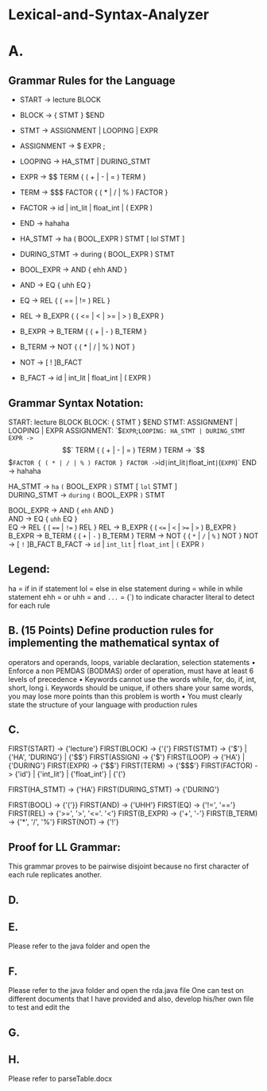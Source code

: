 # Lexical-and-Syntax-Analyzer

# A. 
## Grammar Rules for the Language
- START -> lecture BLOCK
- BLOCK -> { STMT } $END
- STMT -> ASSIGNMENT | LOOPING | EXPR
- ASSIGNMENT -> $ EXPR ;
- LOOPING -> HA_STMT | DURING_STMT
- EXPR -> $$ TERM { ( + | - | = ) TERM }
- TERM -> $$$ FACTOR { ( * | / | % ) FACTOR }
- FACTOR -> id | int_lit | float_int | ( EXPR )
- END -> hahaha

- HA_STMT -> ha ( BOOL_EXPR ) STMT [ lol STMT ]     
- DURING_STMT -> during ( BOOL_EXPR ) STMT                

- BOOL_EXPR -> AND { ehh AND }  
- AND -> EQ { uhh EQ }          
- EQ -> REL { ( == | != ) REL }
- REL -> B_EXPR { ( <= | < | >= | > ) B_EXPR }
- B_EXPR -> B_TERM { ( + | - ) B_TERM }
- B_TERM -> NOT { ( * | / | % ) NOT }
- NOT -> [ ! ]B_FACT
- B_FACT -> id | int_lit | float_int | ( EXPR )

## Grammar Syntax Notation:
START: lecture BLOCK
BLOCK: { STMT } $END
STMT: ASSIGNMENT | LOOPING | EXPR
ASSIGNMENT: `$` EXPR `;`
LOOPING: HA_STMT | DURING_STMT
EXPR -> `$$` TERM { ( + | - | = ) TERM }
TERM -> `$$$` FACTOR { ( * | / | % ) FACTOR }
FACTOR -> `id` | `int_lit` | `float_int` | `(` EXPR `)`
END -> hahaha

HA_STMT -> `ha` `(` BOOL_EXPR `)` STMT [ `lol` STMT ]     
DURING_STMT -> `during` `(` BOOL_EXPR `)` STMT                

BOOL_EXPR -> AND { `ehh` AND }  
AND -> EQ { `uhh` EQ }          
EQ -> REL { ( `==` | `!=` ) REL }
REL -> B_EXPR { ( `<=` | `<` | `>=` | `>` ) B_EXPR }
B_EXPR -> B_TERM { ( `+` | `-` ) B_TERM }
TERM -> NOT { ( `*` | `/` | `%` ) NOT }
NOT -> [ `!` ]B_FACT
B_FACT -> `id` | `int_lit` | `float_int` | `(` EXPR `)`

## Legend: 
ha = if in if statement
lol = else in else statement 
during = while in while statement
ehh = or 
uhh = and
`...` = (`) to indicate character literal to detect for each rule

## B. (15 Points) Define production rules for implementing the mathematical syntax of
operators and operands, loops, variable declaration, selection statements
• Enforce a non PEMDAS (BODMAS) order of operation, must have at least
6 levels of precedence
• Keywords cannot use the words while, for, do, if, int, short, long
i. Keywords should be unique, if others share your same words, you
may lose more points than this problem is worth
• You must clearly state the structure of your language with production
rules


## C. 
FIRST(START) -> {'lecture'}
FIRST(BLOCK) -> {'{'}
FIRST(STMT) -> {'$'} | {'HA', 'DURING'} | {'$$'}
FIRST(ASSIGN) -> {'$'}
FIRST(LOOP) -> {'HA'} | {'DURING'}
FIRST(EXPR) -> {'$$'}
FIRST(TERM) -> {'$$$'}
FIRST(FACTOR) -> {'id'} | {'int_lit'} | {'float_int'} | {'('}

FIRST(HA_STMT) -> {'HA'}
FIRST(DURING_STMT) -> {'DURING'}

FIRST(BOOL) ->  {'('}}
FIRST(AND) -> {'UHH'}
FIRST(EQ) ->  {'!=', '=='}
FIRST(REL) -> {'>=', '>', '<='. '<'}
FIRST(B_EXPR) -> {'+', '-'}
FIRST(B_TERM) -> {'*', '/', '%'}
FIRST(NOT) -> {'!'}

## Proof for LL Grammar: 
This grammar proves to be pairwise disjoint because no first character of each rule replicates another.

## D.

## E.
Please refer to the java folder and open the 

## F.
Please refer to the java folder and open the rda.java file
One can test on different documents that I have provided and also, develop his/her own file to test 
and edit the 

## G.


## H. 
Please refer to parseTable.docx




